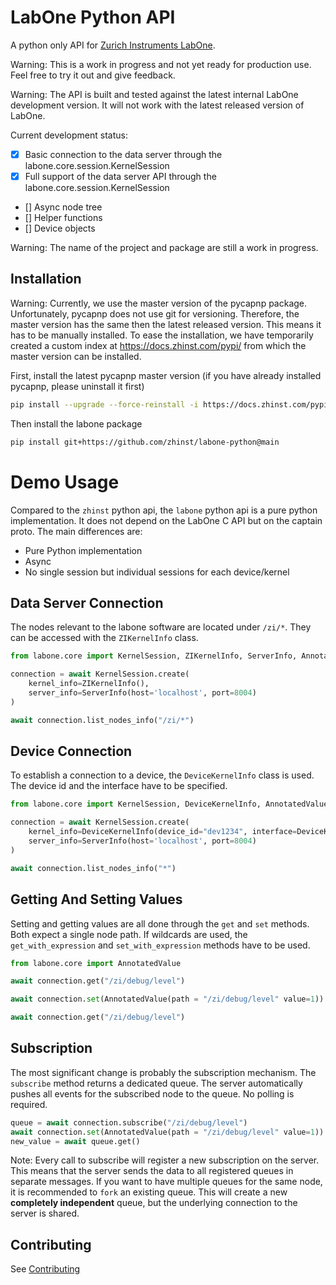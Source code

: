 # LabOne Python API

A python only API for [Zurich Instruments LabOne](https://www.zhinst.com/labone).

Warning:
    This is a work in progress and not yet ready for production use. Feel free
    to try it out and give feedback.

Warning:
    The API is built and tested against the latest internal LabOne development
    version. It will not work with the latest released version of LabOne.

Current development status:

* [x] Basic connection to the data server through the labone.core.session.KernelSession
* [x] Full support of the data server API through the labone.core.session.KernelSession
* [] Async node tree 
* [] Helper functions
* [] Device objects


Warning:
    The name of the project and package are still a work in progress.

## Installation

Warning: 
    Currently, we use the master version of the pycapnp package. Unfortunately,
    pycapnp does not use git for versioning. Therefore, the master version has the
    same then the latest released version. 
    This means it has to be manually installed. To ease the installation, we have
    temporarily created a custom index at https://docs.zhinst.com/pypi/ from which 
    the master version can be installed.

First, install the latest pycapnp master version
(if you have already installed pycapnp, please uninstall it first)

```bash
pip install --upgrade --force-reinstall -i https://docs.zhinst.com/pypi/ pycapnp
```

Then install the labone package

```bash
pip install git+https://github.com/zhinst/labone-python@main
```

# Demo Usage

Compared to the `zhinst` python api, the `labone` python api is a pure python
implementation. It does not depend on the LabOne C API but on the captain proto.
The main differences are:

* Pure Python implementation
* Async
* No single session but individual sessions for each device/kernel

## Data Server Connection

The nodes relevant to the labone software are located under `/zi/*`. They
can be accessed with the `ZIKernelInfo` class.

```python
from labone.core import KernelSession, ZIKernelInfo, ServerInfo, AnnotatedValue

connection = await KernelSession.create(
    kernel_info=ZIKernelInfo(),
    server_info=ServerInfo(host='localhost', port=8004)
)

await connection.list_nodes_info("/zi/*")
```

## Device Connection

To establish a connection to a device, the `DeviceKernelInfo` class is used.
The device id and the interface have to be specified.

```python
from labone.core import KernelSession, DeviceKernelInfo, AnnotatedValue

connection = await KernelSession.create(
    kernel_info=DeviceKernelInfo(device_id="dev1234", interface=DeviceKernelInfo.GbE),
    server_info=ServerInfo(host='localhost', port=8004)
)

await connection.list_nodes_info("*")
```

## Getting And Setting Values

Setting and getting values are all done through the `get` and `set` methods.
Both expect a single node path. If wildcards are used, the `get_with_expression`
and `set_with_expression` methods have to be used.

```python
from labone.core import AnnotatedValue

await connection.get("/zi/debug/level")

await connection.set(AnnotatedValue(path = "/zi/debug/level" value=1))

await connection.get("/zi/debug/level")
```

## Subscription

The most significant change is probably the subscription mechanism. The `subscribe` method
returns a dedicated queue. The server automatically pushes all events for
the subscribed node to the queue. No polling is required.

```python
queue = await connection.subscribe("/zi/debug/level")
await connection.set(AnnotatedValue(path = "/zi/debug/level" value=1))
new_value = await queue.get()
```

Note:
    Every call to subscribe will register a new subscription on the server.
    This means that the server sends the data to all registered queues in 
    separate messages. If you want to have multiple queues for the same node,
    it is recommended to `fork` an existing queue. This will create a new
    **completely independent** queue, but the underlying connection to the
    server is shared.

## Contributing

See [Contributing](CONTRIBUTING.md)
